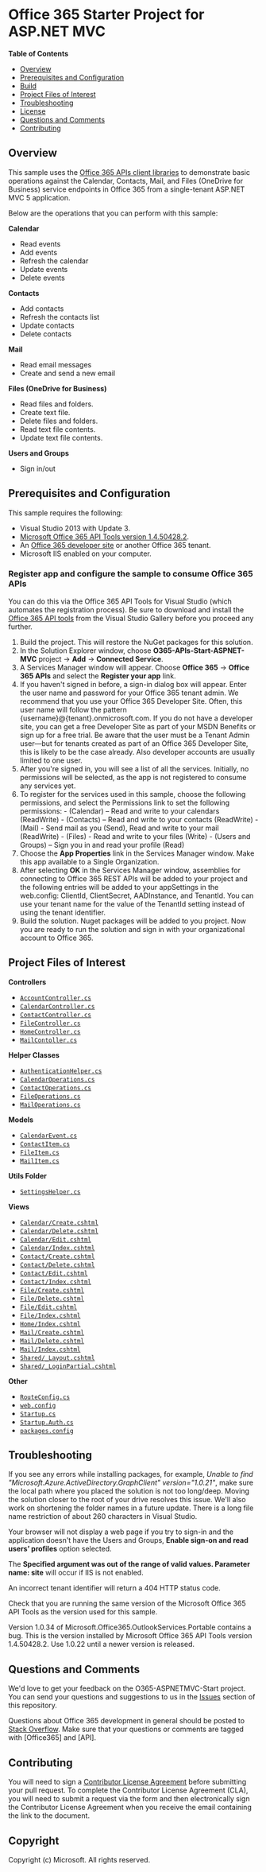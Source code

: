 ﻿# Office 365 Starter Project for ASP.NET MVC #

**Table of Contents**

- [Overview](#overview)
- [Prerequisites and Configuration](#prerequisites)
- [Build](#build)
- [Project Files of Interest](#project)
- [Troubleshooting](#troubleshooting)
- [License](https://github.com/OfficeDev/Office-365-APIs-Starter-Project-for-ASPNETMVC/blob/master/LICENSE.txt)
- [Questions and Comments](#questions-and-comments)
- [Contributing](#contributing)

## Overview ##

This sample uses the [Office 365 APIs client libraries](http://aka.ms/kbwa5c) to demonstrate basic operations against the Calendar, Contacts, Mail, and Files (OneDrive for Business) service endpoints in Office 365 from a single-tenant ASP.NET MVC 5 application.  

Below are the operations that you can perform with this sample:

**Calendar**
  - Read events
  - Add events
  - Refresh the calendar
  - Update events
  - Delete events

**Contacts**
  - Add contacts
  - Refresh the contacts list
  - Update contacts
  - Delete contacts
  
**Mail**
  - Read email messages
  - Create and send a new email

**Files (OneDrive for Business)**
  - Read files and folders.
  - Create text file.
  - Delete files and folders.
  - Read text file contents.
  - Update text file contents.
  
**Users and Groups**
  - Sign in/out

<a name="prerequisites"></a>
## Prerequisites and Configuration ##

This sample requires the following:

  - Visual Studio 2013 with Update 3.
  - [Microsoft Office 365 API Tools version 1.4.50428.2](http://aka.ms/k0534n). 
  - An [Office 365 developer site](http://aka.ms/ro9c62) or another Office 365 tenant.
  - Microsoft IIS enabled on your computer.

### Register app and configure the sample to consume Office 365 APIs ###

You can do this via the Office 365 API Tools for Visual Studio (which automates the registration process). Be sure to download and install the [Office 365 API tools](http://aka.ms/k0534n) from the Visual Studio Gallery before you proceed any further.

   1. Build the project. This will restore the NuGet packages for this solution. 
   2. In the Solution Explorer window, choose **O365-APIs-Start-ASPNET-MVC** project -> **Add** -> **Connected Service**.
   2. A Services Manager window will appear. Choose **Office 365** -> **Office 365 APIs** and select the **Register your app** link.
   3. If you haven't signed in before, a sign-in dialog box will appear.  Enter the user name and password for your Office 365 tenant admin. We recommend that you use your Office 365 Developer Site. Often, this user name will follow the pattern {username}@{tenant}.onmicrosoft.com. If you do not have a developer site, you can get a free Developer Site as part of your MSDN Benefits or sign up for a free trial. Be aware that the user must be a Tenant Admin user—but for tenants created as part of an Office 365 Developer Site, this is likely to be the case already. Also developer accounts are usually limited to one user.
   4. After you're signed in, you will see a list of all the services. Initially, no permissions will be selected, as the app is not registered to consume any services yet. 
   5. To register for the services used in this sample, choose the following permissions, and select the Permissions link to set the following permissions:
	- (Calendar) – Read and write to your calendars (ReadWrite)
	- (Contacts) – Read and write to your contacts (ReadWrite)
	- (Mail) - Send mail as you (Send), Read and write to your mail (ReadWrite)
	- (Files) - Read and write to your files (Write)
	- (Users and Groups) – Sign you in and read your profile (Read)
   6. Choose the **App Properties** link in the Services Manager window. Make this app available to a Single Organization. 
   7. After selecting **OK** in the Services Manager window, assemblies for connecting to Office 365 REST APIs will be added to your project and the following entries will be added to your appSettings in the web.config: ClientId, ClientSecret, AADInstance, and TenantId. You can use your tenant name for the value of the TenantId setting instead of using the tenant identifier.
   8. Build the solution. Nuget packages will be added to you project. Now you are ready to run the solution and sign in with your organizational account to Office 365.

<a name="project"></a>
## Project Files of Interest ##

**Controllers**
   - [```AccountController.cs```](O365-APIs-Start-ASPNET-MVC/Controllers/AccountController.cs)
   - [```CalendarController.cs```](O365-APIs-Start-ASPNET-MVC/Controllers/CalendarController.cs)
   - [```ContactController.cs```](O365-APIs-Start-ASPNET-MVC/Controllers/ContactController.cs)
   - [```FileController.cs```](O365-APIs-Start-ASPNET-MVC/Controllers/FileController.cs)
   - [```HomeController.cs```](O365-APIs-Start-ASPNET-MVC/Controllers/HomeController.cs)
   - [```MailContoller.cs```](O365-APIs-Start-ASPNET-MVC/Controllers/MailController.cs)

**Helper Classes**
   - [```AuthenticationHelper.cs```](O365-APIs-Start-ASPNET-MVC/Helpers/AuthenticationHelper.cs)
   - [```CalendarOperations.cs```](O365-APIs-Start-ASPNET-MVC/Helpers/CalendarOperations.cs)
   - [```ContactOperations.cs```](O365-APIs-Start-ASPNET-MVC/Helpers/ContactOperations.cs)
   - [```FileOperations.cs```](O365-APIs-Start-ASPNET-MVC/Helpers/FileOperations.cs)
   - [```MailOperations.cs```](O365-APIs-Start-ASPNET-MVC/Helpers/MailOperations.cs)
 
**Models**
   - [```CalendarEvent.cs```](O365-APIs-Start-ASPNET-MVC/Models/CalendarEvent.cs)
   - [```ContactItem.cs```](O365-APIs-Start-ASPNET-MVC/Models/ContactItem.cs)
   - [```FileItem.cs```](O365-APIs-Start-ASPNET-MVC/Models/FileItem.cs)
   - [```MailItem.cs```](O365-APIs-Start-ASPNET-MVC/Models/MailItem.cs)

**Utils Folder** 
   - [```SettingsHelper.cs```](O365-APIs-Start-ASPNET-MVC/Utils/SettingsHelper.cs)

**Views**
   - [```Calendar/Create.cshtml```](O365-APIs-Start-ASPNET-MVC/Views/Calendar/Create.cshtml)
   - [```Calendar/Delete.cshtml```](O365-APIs-Start-ASPNET-MVC/Views/Calendar/Delete.cshtml)
   - [```Calendar/Edit.cshtml```](O365-APIs-Start-ASPNET-MVC/Views/Calendar/Edit.cshtml)
   - [```Calendar/Index.cshtml```](O365-APIs-Start-ASPNET-MVC/Views/Calendar/Index.cshtml)
   - [```Contact/Create.cshtml```](O365-APIs-Start-ASPNET-MVC/Views/Contact/Create.cshtml)
   - [```Contact/Delete.cshtml```](O365-APIs-Start-ASPNET-MVC/Views/Contact/Delete.cshtml)
   - [```Contact/Edit.cshtml```](O365-APIs-Start-ASPNET-MVC/Views/Contact/Edit.cshtml)
   - [```Contact/Index.cshtml```](O365-APIs-Start-ASPNET-MVC/Views/Contact/Index.cshtml)
   - [```File/Create.cshtml```](O365-APIs-Start-ASPNET-MVC/Views/File/Create.cshtml)
   - [```File/Delete.cshtml```](O365-APIs-Start-ASPNET-MVC/Views/File/Delete.cshtml)
   - [```File/Edit.cshtml```](O365-APIs-Start-ASPNET-MVC/Views/File/Edit.cshtml)
   - [```File/Index.cshtml```](O365-APIs-Start-ASPNET-MVC/Views/File/Index.cshtml)
   - [```Home/Index.cshtml```](O365-APIs-Start-ASPNET-MVC/Views/Home/Index.cshtml)
   - [```Mail/Create.cshtml```](O365-APIs-Start-ASPNET-MVC/Views/Mail/Create.cshtml)
   - [```Mail/Delete.cshtml```](O365-APIs-Start-ASPNET-MVC/Views/Mail/Delete.cshtml)
   - [```Mail/Index.cshtml```](O365-APIs-Start-ASPNET-MVC/Views/Mail/Index.cshtml)
   - [```Shared/_Layout.cshtml```](O365-APIs-Start-ASPNET-MVC/Views/Shared/_Layout.cshtml)
   - [```Shared/_LoginPartial.cshtml```](O365-APIs-Start-ASPNET-MVC/Views/Shared/_LoginPartial.cshtml)

**Other**
   - [```RouteConfig.cs```]()
   - [```web.config```]()
   - [```Startup.cs```]()
   - [```Startup.Auth.cs```]()
   - [```packages.config```]()

## Troubleshooting ##

If you see any errors while installing packages, for example, *Unable to find "Microsoft.Azure.ActiveDirectory.GraphClient" version="1.0.21"*, make sure the local path where you placed the solution is not too long/deep. Moving the solution closer to the root of your drive resolves this issue. We'll also work on shortening the folder names in a future update. There is a long file name restriction of about 260 characters in Visual Studio. 

Your browser will not display a web page if you try to sign-in and the application doesn't have the Users and Groups,  **Enable sign-on and read users’ profiles** option selected. 

The **Specified argument was out of the range of valid values. Parameter name: site** will occur if IIS is not enabled. 

An incorrect tenant identifier will return a 404 HTTP status code. 

Check that you are running the same version of the Microsoft Office 365 API Tools as the version used for this sample. 

Version 1.0.34 of Microsoft.Office365.OutlookServices.Portable contains a bug. This is the version installed by Microsoft Office 365 API Tools version 1.4.50428.2. Use 1.0.22 until a newer version is released.  


## Questions and Comments

We'd love to get your feedback on the O365-ASPNETMVC-Start project. You can send your questions and suggestions to us in the [Issues](https://github.com/OfficeDev/O365-ASPNETMVC-Start/issues) section of this repository.

Questions about Office 365 development in general should be posted to [Stack Overflow](http://stackoverflow.com/questions/tagged/Office365+API). Make sure that your questions or comments are tagged with [Office365] and [API].

## Contributing
You will need to sign a [Contributor License Agreement](https://cla.microsoft.com) before submitting your pull request. To complete the Contributor License Agreement (CLA), you will need to submit a request via the form and then electronically sign the Contributor License Agreement when you receive the email containing the link to the document. 



## Copyright ##

Copyright (c) Microsoft. All rights reserved.


